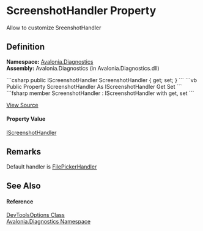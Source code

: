 # ScreenshotHandler Property


Allow to customize SreenshotHandler



## Definition
**Namespace:** <a href="N_Avalonia_Diagnostics">Avalonia.Diagnostics</a>  
**Assembly:** Avalonia.Diagnostics (in Avalonia.Diagnostics.dll)

<Tabs groupId="api-code-preview">
<TabItem value="csharp" label="C#">
```csharp
public IScreenshotHandler ScreenshotHandler { get; set; }
```
</TabItem>
<TabItem value="vb" label="VB">
```vb
Public Property ScreenshotHandler As IScreenshotHandler
	Get
	Set
```
</TabItem>
<TabItem value="fsharp" label="F#">
```fsharp
member ScreenshotHandler : IScreenshotHandler with get, set
```
</TabItem>
</Tabs>



<a href="https://github.com/AvaloniaUI/Avalonia/tree/master/src/Avalonia.Diagnostics/Diagnostics/DevToolsOptions.cs#L43" title="View the source code">View Source</a>



#### Property Value
<a href="T_Avalonia_Diagnostics_IScreenshotHandler">IScreenshotHandler</a>

## Remarks
Default handler is <a href="T_Avalonia_Diagnostics_Screenshots_FilePickerHandler">FilePickerHandler</a>

## See Also


#### Reference
<a href="T_Avalonia_Diagnostics_DevToolsOptions">DevToolsOptions Class</a>  
<a href="N_Avalonia_Diagnostics">Avalonia.Diagnostics Namespace</a>  

